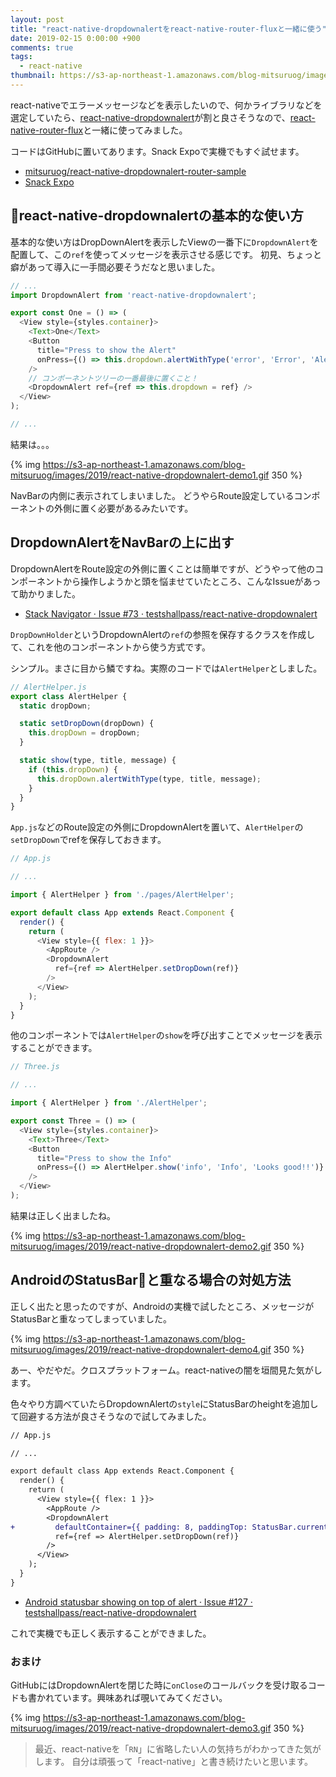 ```yaml
---
layout: post
title: "react-native-dropdownalertをreact-native-router-fluxと一緒に使う"
date: 2019-02-15 0:00:00 +900
comments: true
tags:
  - react-native
thumbnail: https://s3-ap-northeast-1.amazonaws.com/blog-mitsuruog/images/2019/react-native-dropdownalert-logo.png
---
```


react-nativeでエラーメッセージなどを表示したいので、何かライブラリなどを選定していたら、[react-native-dropdownalert](https://github.com/testshallpass/react-native-dropdownalert)が割と良さそうなので、[react-native-router-flux](https://github.com/aksonov/react-native-router-flux)と一緒に使ってみました。

コードはGitHubに置いてあります。Snack Expoで実機でもすぐ試せます。

- [mitsuruog/react-native-dropdownalert-router-sample](https://github.com/mitsuruog/react-native-dropdownalert-router-sample)
- [Snack Expo](https://snack.expo.io/@mitsuruog/cmVhY3)

## react-native-dropdownalertの基本的な使い方

基本的な使い方はDropDownAlertを表示したViewの一番下に`DropdownAlert`を配置して、この`ref`を使ってメッセージを表示させる感じです。
初見、ちょっと癖があって導入に一手間必要そうだなと思いました。

```js
// ...
import DropdownAlert from 'react-native-dropdownalert';

export const One = () => (
  <View style={styles.container}>
    <Text>One</Text>
    <Button
      title="Press to show the Alert"
      onPress={() => this.dropdown.alertWithType('error', 'Error', 'Alert shows inside ;(')}
    />
    // コンポーネントツリーの一番最後に置くこと！
    <DropdownAlert ref={ref => this.dropdown = ref} />
  </View>
);

// ...
```

結果は。。。

{% img https://s3-ap-northeast-1.amazonaws.com/blog-mitsuruog/images/2019/react-native-dropdownalert-demo1.gif 350 %}

NavBarの内側に表示されてしまいました。
どうやらRoute設定しているコンポーネントの外側に置く必要があるみたいです。

## DropdownAlertをNavBarの上に出す

DropdownAlertをRoute設定の外側に置くことは簡単ですが、どうやって他のコンポーネントから操作しようかと頭を悩ませていたところ、こんなIssueがあって助かりました。

- [Stack Navigator · Issue \#73 · testshallpass/react\-native\-dropdownalert](https://github.com/testshallpass/react-native-dropdownalert/issues/73)

`DropDownHolder`というDropdownAlertの`ref`の参照を保存するクラスを作成して、これを他のコンポーネントから使う方式です。

シンプル。まさに目から鱗ですね。実際のコードでは`AlertHelper`としました。

```js
// AlertHelper.js
export class AlertHelper {
  static dropDown;

  static setDropDown(dropDown) {
    this.dropDown = dropDown;
  }

  static show(type, title, message) {
    if (this.dropDown) {
      this.dropDown.alertWithType(type, title, message);
    }
  }
}
```

`App.js`などのRoute設定の外側にDropdownAlertを置いて、`AlertHelper`の`setDropDown`でrefを保存しておきます。

```js
// App.js

// ...

import { AlertHelper } from './pages/AlertHelper';

export default class App extends React.Component {
  render() {
    return (
      <View style={{ flex: 1 }}>
        <AppRoute />
        <DropdownAlert
          ref={ref => AlertHelper.setDropDown(ref)}
        />
      </View>
    );
  }
}
```

他のコンポーネントでは`AlertHelper`の`show`を呼び出すことでメッセージを表示することができます。

```js
// Three.js

// ...

import { AlertHelper } from './AlertHelper';

export const Three = () => (
  <View style={styles.container}>
    <Text>Three</Text>
    <Button
      title="Press to show the Info"
      onPress={() => AlertHelper.show('info', 'Info', 'Looks good!!')}
    />
  </View>
);
```

結果は正しく出ましたね。

{% img https://s3-ap-northeast-1.amazonaws.com/blog-mitsuruog/images/2019/react-native-dropdownalert-demo2.gif 350 %}

## AndroidのStatusBarと重なる場合の対処方法

正しく出たと思ったのですが、Androidの実機で試したところ、メッセージがStatusBarと重なってしまっていました。

{% img https://s3-ap-northeast-1.amazonaws.com/blog-mitsuruog/images/2019/react-native-dropdownalert-demo4.gif 350 %}

あー、やだやだ。クロスプラットフォーム。react-nativeの闇を垣間見た気がします。

色々やり方調べていたらDropdownAlertの`style`にStatusBarのheightを追加して回避する方法が良さそうなので試してみました。

```diff
// App.js

// ...

export default class App extends React.Component {
  render() {
    return (
      <View style={{ flex: 1 }}>
        <AppRoute />
        <DropdownAlert
+         defaultContainer={{ padding: 8, paddingTop: StatusBar.currentHeight, flexDirection: 'row' }}
          ref={ref => AlertHelper.setDropDown(ref)}
        />
      </View>
    );
  }
}
```

- [Android statusbar showing on top of alert · Issue \#127 · testshallpass/react\-native\-dropdownalert](https://github.com/testshallpass/react-native-dropdownalert/issues/127)

これで実機でも正しく表示することができました。

### おまけ

GitHubにはDropdownAlertを閉じた時に`onClose`のコールバックを受け取るコードも書かれています。興味あれば覗いてみてください。

{% img https://s3-ap-northeast-1.amazonaws.com/blog-mitsuruog/images/2019/react-native-dropdownalert-demo3.gif 350 %}

> 最近、react-nativeを「`RN`」に省略したい人の気持ちがわかってきた気がします。
> 自分は頑張って「react-native」と書き続けたいと思います。